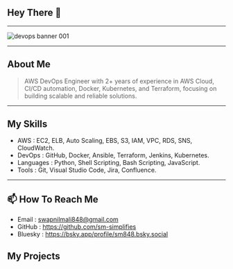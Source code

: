 ## Hey There 👋

---

![devops banner 001](https://github.com/user-attachments/assets/9195cd21-6749-419f-82fa-ac3f9298d2bc)

---

## About Me

> AWS DevOps Engineer with 2+ years of experience in AWS Cloud, CI/CD automation, Docker, Kubernetes, and Terraform, focusing on building scalable and reliable solutions.

---

## My Skills

- AWS : EC2, ELB, Auto Scaling, EBS, S3, IAM, VPC, RDS, SNS, CloudWatch.
- DevOps : GitHub, Docker, Ansible, Terraform, Jenkins, Kubernetes.
- Languages : Python, Shell Scripting, Bash Scripting, JavaScript.
- Tools : Git, Visual Studio Code, Jira, Confluence.

---

## 📫 How To Reach Me
- Email : swapnilmali848@gmail.com
- GitHub : https://github.com/sm-simplifies
- Bluesky : https://bsky.app/profile/sm848.bsky.social

## My Projects

<!--

**bytebyswapnil/bytebyswapnil** is a ✨ _special_ ✨ repository because its `README.md` (this file) appears on your GitHub profile.

Here are some ideas to get you started:

- 🔭 I’m currently working on ...
- 🌱 I’m currently learning ...
- 👯 I’m looking to collaborate on ...
- 🤔 I’m looking for help with ...
- 💬 Ask me about ...
- 📫 How to reach me: ...
- 😄 Pronouns: ...
- ⚡ Fun fact: ...
-->
